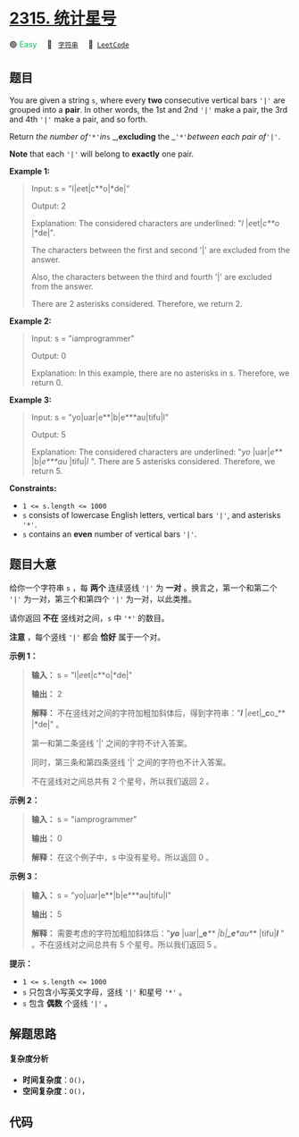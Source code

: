 # [2315. 统计星号](https://leetcode.com/problems/count-asterisks)

🟢 <font color=#15bd66>Easy</font>&emsp; 🔖&ensp; [`字符串`](/leetcode-js/outline/tag/string.md)&emsp; 🔗&ensp;[`LeetCode`](https://leetcode.com/problems/count-asterisks)

## 题目

You are given a string `s`, where every **two** consecutive vertical bars
`'|'` are grouped into a **pair**. In other words, the 1st and 2nd `'|'` make
a pair, the 3rd and 4th `'|'` make a pair, and so forth.

Return _the number of_`'*'`_in_`s` _,**excluding** the _`'*'`_between each
pair of_`'|'`.

**Note** that each `'|'` will belong to **exactly** one pair.



**Example 1:**

> Input: s = "l|*e*et|c**o|*de|"
> 
> Output: 2
> 
> Explanation: The considered characters are underlined: "_l_ |*e*et|_c**o_ |*de|".
> 
> The characters between the first and second '|' are excluded from the answer.
> 
> Also, the characters between the third and fourth '|' are excluded from the answer.
> 
> There are 2 asterisks considered. Therefore, we return 2.

**Example 2:**

> Input: s = "iamprogrammer"
> 
> Output: 0
> 
> Explanation: In this example, there are no asterisks in s. Therefore, we return 0.

**Example 3:**

> Input: s = "yo|uar|e**|b|e***au|tifu|l"
> 
> Output: 5
> 
> Explanation: The considered characters are underlined: "_yo_ |uar|_e**_ |b|_e***au_ |tifu|_l_ ". There are 5 asterisks considered. Therefore, we return 5.



**Constraints:**

  * `1 <= s.length <= 1000`
  * `s` consists of lowercase English letters, vertical bars `'|'`, and asterisks `'*'`.
  * `s` contains an **even** number of vertical bars `'|'`.


## 题目大意

给你一个字符串 `s` ，每 **两个**  连续竖线 `'|'` 为 **一对**  。换言之，第一个和第二个 `'|'` 为一对，第三个和第四个
`'|'` 为一对，以此类推。

请你返回 **不在** 竖线对之间，`s` 中 `'*'` 的数目。

**注意** ，每个竖线 `'|'` 都会 **恰好**  属于一个对。



**示例 1：**

> 
> 
> 
> 
> 
> **输入：** s = "l|*e*et|c**o|*de|"
> 
> **输出：** 2
> 
> **解释：** 不在竖线对之间的字符加粗加斜体后，得到字符串："**_l_** |*e*et|**_c**o_** |*de|" 。
> 
> 第一和第二条竖线 '|' 之间的字符不计入答案。
> 
> 同时，第三条和第四条竖线 '|' 之间的字符也不计入答案。
> 
> 不在竖线对之间总共有 2 个星号，所以我们返回 2 。

**示例 2：**

> 
> 
> 
> 
> 
> **输入：** s = "iamprogrammer"
> 
> **输出：** 0
> 
> **解释：** 在这个例子中，s 中没有星号。所以返回 0 。
> 
> 

**示例 3：**

> 
> 
> 
> 
> 
> **输入：** s = "yo|uar|e**|b|e***au|tifu|l"
> 
> **输出：** 5
> 
> **解释：** 需要考虑的字符加粗加斜体后："**_yo_** |uar|**_e**_** |b|**_e***au_** |tifu|**_l_** " 。不在竖线对之间总共有 5 个星号。所以我们返回 5 。



**提示：**

  * `1 <= s.length <= 1000`
  * `s` 只包含小写英文字母，竖线 `'|'` 和星号 `'*'` 。
  * `s` 包含 **偶数**  个竖线 `'|'` 。


## 解题思路

#### 复杂度分析

- **时间复杂度**：`O()`，
- **空间复杂度**：`O()`，

## 代码

```javascript

```